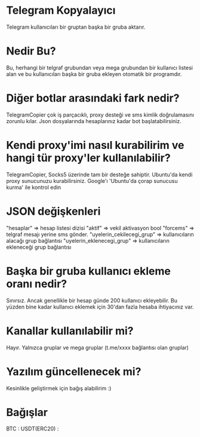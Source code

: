 # Telegram Kopyalayıcı
Telegram kullanıcıları bir gruptan başka bir gruba aktarır.

# Nedir Bu?
Bu, herhangi bir telgraf grubundan veya mega grubundan bir kullanıcı listesi alan ve bu kullanıcıları başka bir gruba ekleyen otomatik bir programdır.

# Diğer botlar arasındaki fark nedir?
TelegramCopier çok iş parçacıklı, proxy desteği ve sms kimlik doğrulamasını zorunlu kılar. Json dosyalarında hesaplarınız kadar bot başlatabilirsiniz.

# Kendi proxy'imi nasıl kurabilirim ve hangi tür proxy'ler kullanılabilir?
TelegramCopier, Socks5 üzerinde tam bir desteğe sahiptir. Ubuntu'da kendi proxy sunucunuzu kurabilirsiniz. Google'ı 'Ubuntu'da çorap sunucusu kurma' ile kontrol edin

# JSON değişkenleri
"hesaplar" => hesap listesi dizisi
"aktif" => vekil aktivasyon bool
"forcems" => telgraf mesajı yerine sms gönder.
"uyelerin_cekilecegi_grup" => kullanıcıların alacağı grup bağlantısı
"uyelerin_eklenecegi_grup" => kullanıcıların ekleneceği grup bağlantısı

# Başka bir gruba kullanıcı ekleme oranı nedir?
Sınırsız. Ancak genellikle bir hesap günde 200 kullanıcı ekleyebilir. Bu yüzden bine kadar kullanıcı eklemek için 30'dan fazla hesaba ihtiyacınız var.

# Kanallar kullanılabilir mi?
Hayır. Yalnızca gruplar ve mega gruplar (t.me/xxxx bağlantısı olan gruplar)

# Yazılım güncellenecek mi?
Kesinlikle geliştirmek için bağış alabilirim :)

# Bağışlar 
BTC : 
USDT(ERC20) : 
